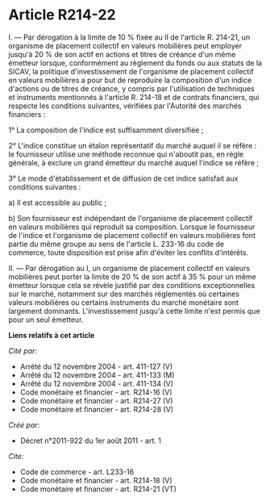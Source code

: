 # Article R214-22

I. ― Par dérogation à la limite de 10 % fixée au II de l'article R. 214-21, un organisme de placement collectif en valeurs
mobilières peut employer jusqu'à 20 % de son actif en actions et titres de créance d'un même émetteur lorsque, conformément
au règlement du fonds ou aux statuts de la SICAV, la politique d'investissement de l'organisme de placement collectif en
valeurs mobilières a pour but de reproduire la composition d'un indice d'actions ou de titres de créance, y compris par
l'utilisation de techniques et instruments mentionnés à l'article R. 214-18 et de contrats financiers, qui respecte les
conditions suivantes, vérifiées par l'Autorité des marchés financiers : 

1° La composition de l'indice est suffisamment diversifiée ; 

2° L'indice constitue un étalon représentatif du marché auquel il se réfère : le fournisseur utilise une méthode reconnue qui
n'aboutit pas, en règle générale, à exclure un grand émetteur du marché auquel l'indice se réfère ; 

3° Le mode d'établissement et de diffusion de cet indice satisfait aux conditions suivantes : 

a) Il est accessible au public ; 

b) Son fournisseur est indépendant de l'organisme de placement collectif en valeurs mobilières qui reproduit sa composition.
Lorsque le fournisseur de l'indice et l'organisme de placement collectif en valeurs mobilières font partie du même groupe au
sens de l'article L. 233-16 du code de commerce, toute disposition est prise afin d'éviter les conflits d'intérêts. 

II. ― Par dérogation au I, un organisme de placement collectif en valeurs mobilières peut porter la limite de 20 % de son
actif à 35 % pour un même émetteur lorsque cela se révèle justifié par des conditions exceptionnelles sur le marché,
notamment sur des marchés réglementés où certaines valeurs mobilières ou certains instruments du marché monétaire sont
largement dominants. L'investissement jusqu'à cette limite n'est permis que pour un seul émetteur.

**Liens relatifs à cet article**

_Cité par_:

  - Arrêté du 12 novembre 2004 - art. 411-127 (V)
  - Arrêté du 12 novembre 2004 - art. 411-133 (M)
  - Arrêté du 12 novembre 2004 - art. 411-134 (V)
  - Code monétaire et financier - art. R214-16 (V)
  - Code monétaire et financier - art. R214-27 (V)
  - Code monétaire et financier - art. R214-28 (V)

_Créé par_:

  - Décret n°2011-922 du 1er août 2011 - art. 1

_Cite_:

  - Code de commerce - art. L233-16
  - Code monétaire et financier - art. R214-18 (V)
  - Code monétaire et financier - art. R214-21 (VT)
